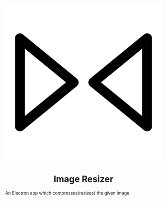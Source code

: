 <p align="center">
    <img src="assets/icons/compress512.png">
</p>

<h1 align="center">Image Resizer</h1>

An Electron app which compresses(resizes) the given image.
